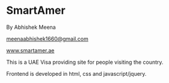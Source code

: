 # SmartAmer

By Abhishek Meena

meenaabhishek1660@gmail.com


www.smartamer.ae


This is a UAE Visa providing site for people visiting the country.

Frontend is developed in html, css and javascript/jquery.
